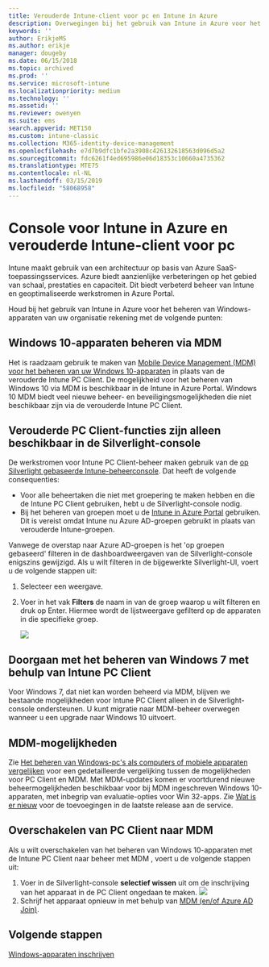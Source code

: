 ```yaml
---
title: Verouderde Intune-client voor pc en Intune in Azure
description: Overwegingen bij het gebruik van Intune in Azure voor het beheren van Windows-apparaten van uw organisatie.
keywords: ''
author: ErikjeMS
ms.author: erikje
manager: dougeby
ms.date: 06/15/2018
ms.topic: archived
ms.prod: ''
ms.service: microsoft-intune
ms.localizationpriority: medium
ms.technology: ''
ms.assetid: ''
ms.reviewer: owenyen
ms.suite: ems
search.appverid: MET150
ms.custom: intune-classic
ms.collection: M365-identity-device-management
ms.openlocfilehash: e7d7b9dfc1bfe2a3908c426132618563d096d5a2
ms.sourcegitcommit: fdc6261f4ed695986e06d18353c10660a4735362
ms.translationtype: MTE75
ms.contentlocale: nl-NL
ms.lasthandoff: 03/15/2019
ms.locfileid: "58068958"
---
```

# <a name="intune-on-azure-console-and-legacy-intune-pc-client"></a>Console voor Intune in Azure en verouderde Intune-client voor pc

Intune maakt gebruik van een architectuur op basis van Azure SaaS-toepassingsservices. Azure biedt aanzienlijke verbeteringen op het gebied van schaal, prestaties en capaciteit. Dit biedt verbeterd beheer van Intune en geoptimaliseerde werkstromen in Azure Portal. 

Houd bij het gebruik van Intune in Azure voor het beheren van Windows-apparaten van uw organisatie rekening met de volgende punten:

## <a name="manage-windows-10-devices-by-using-mdm"></a>Windows 10-apparaten beheren via MDM

Het is raadzaam gebruik te maken van [Mobile Device Management (MDM) voor het beheren van uw Windows 10-apparaten](https://docs.microsoft.com/intune/device-restrictions-windows-10) in plaats van de verouderde Intune PC Client. De mogelijkheid voor het beheren van Windows 10 via MDM is beschikbaar in de Intune in Azure Portal. Windows 10 MDM biedt veel nieuwe beheer- en beveiligingsmogelijkheden die niet beschikbaar zijn via de verouderde Intune PC Client.

## <a name="legacy-pc-client-features-are-only-available-in-the-silverlight-console"></a>Verouderde PC Client-functies zijn alleen beschikbaar in de Silverlight-console

De werkstromen voor Intune PC Client-beheer maken gebruik van de [op Silverlight gebaseerde Intune-beheerconsole](https://manage.microsoft.com/). Dat heeft de volgende consequenties:

- Voor alle beheertaken die niet met groepering te maken hebben en die de Intune PC Client gebruiken, hebt u de Silverlight-console nodig.
- Bij het beheren van groepen moet u de [Intune in Azure Portal](https://portal.azure.com/) gebruiken. Dit is vereist omdat Intune nu Azure AD-groepen gebruikt in plaats van verouderde Intune-groepen. 

Vanwege de overstap naar Azure AD-groepen is het 'op groepen gebaseerd' filteren in de dashboardweergaven van de Silverlight-console enigszins gewijzigd. Als u wilt filteren in de bijgewerkte Silverlight-UI, voert u de volgende stappen uit:

1. Selecteer een weergave.
2. Voer in het vak **Filters** de naam in van de groep waarop u wilt filteren en druk op Enter. Hiermee wordt de lijstweergave gefilterd op de apparaten in die specifieke groep.

   ![](media/intune-legacy-pc-client/image01.png)


## <a name="continue-to-manage-windows-7-by-using-intune-pc-client"></a>Doorgaan met het beheren van Windows 7 met behulp van Intune PC Client

Voor Windows 7, dat niet kan worden beheerd via MDM, blijven we bestaande mogelijkheden voor Intune PC Client alleen in de Silverlight-console ondersteunen. U kunt migratie naar MDM-beheer overwegen wanneer u een upgrade naar Windows 10 uitvoert.

## <a name="mdm-capabilities"></a>MDM-mogelijkheden

Zie [Het beheren van Windows-pc's als computers of mobiele apparaten vergelijken](pc-management-comparison.md) voor een gedetailleerde vergelijking tussen de mogelijkheden voor PC Client en MDM. Met MDM-updates komen er voortdurend nieuwe beheermogelijkheden beschikbaar voor bij MDM ingeschreven Windows 10-apparaten, met inbegrip van evaluatie-opties voor Win 32-apps. Zie [Wat is er nieuw](https://docs.microsoft.com/intune/whats-new) voor de toevoegingen in de laatste release aan de service.

## <a name="switch-from-pc-client-to-mdm"></a>Overschakelen van PC Client naar MDM

Als u wilt overschakelen van het beheren van Windows 10-apparaten met de Intune PC Client naar beheer met MDM , voert u de volgende stappen uit:

1. Voer in de Silverlight-console **selectief wissen** uit om de inschrijving van het apparaat in de PC Client ongedaan te maken.
  ![](media/intune-legacy-pc-client/image02.png)
2. Schrijf het apparaat opnieuw in met behulp van [MDM (en/of Azure AD Join)](https://docs.microsoft.com/intune/windows-enroll). 

## <a name="next-steps"></a>Volgende stappen
[Windows-apparaten inschrijven](https://docs.microsoft.com/intune/windows-enroll)

 
